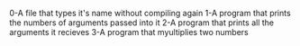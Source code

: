 0-A file that types it's name without compiling again 
1-A program that prints the numbers of arguments passed into it
2-A program that prints all the arguments it recieves
3-A program that myultiplies two numbers
